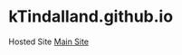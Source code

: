 # kTindalland.github.io
Hosted Site
<a href="https://ktindalland.github.io/index.html/">Main Site</a>
